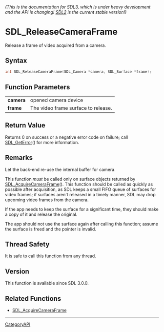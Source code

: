 ###### (This is the documentation for SDL3, which is under heavy development and the API is changing! [SDL2](https://wiki.libsdl.org/SDL2/) is the current stable version!)
# SDL_ReleaseCameraFrame

Release a frame of video acquired from a camera.

## Syntax

```c
int SDL_ReleaseCameraFrame(SDL_Camera *camera, SDL_Surface *frame);

```

## Function Parameters

|                |                                     |
| -------------- | ----------------------------------- |
| **camera**     | opened camera device                |
| **frame**      | The video frame surface to release. |

## Return Value

Returns 0 on success or a negative error code on failure; call
[SDL_GetError](SDL_GetError)() for more information.

## Remarks

Let the back-end re-use the internal buffer for camera.

This function _must_ be called only on surface objects returned by
[SDL_AcquireCameraFrame](SDL_AcquireCameraFrame)(). This function should be
called as quickly as possible after acquisition, as SDL keeps a small FIFO
queue of surfaces for video frames; if surfaces aren't released in a timely
manner, SDL may drop upcoming video frames from the camera.

If the app needs to keep the surface for a significant time, they should
make a copy of it and release the original.

The app should not use the surface again after calling this function;
assume the surface is freed and the pointer is invalid.

## Thread Safety

It is safe to call this function from any thread.

## Version

This function is available since SDL 3.0.0.

## Related Functions

* [SDL_AcquireCameraFrame](SDL_AcquireCameraFrame)

----
[CategoryAPI](CategoryAPI)

